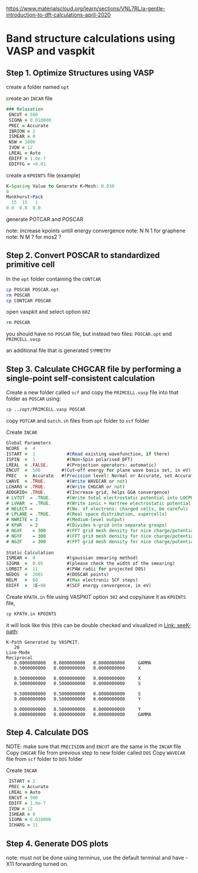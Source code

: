 https://www.materialscloud.org/learn/sections/VNL7RL/a-gentle-introduction-to-dft-calculations-april-2020

# Band structure calculations using VASP and vaspkit

## Step 1. Optimize Structures using VASP

create a folder named `opt`

create an `INCAR` file
```fortran
### Relaxation 
 ENCUT = 500
 SIGMA = 0.010000
 PREC = Accurate
 IBRION = 2
 ISMEAR = 0
 NSW = 1000
 IVDW = 12                             
 LREAL = Auto
 EDIFF = 1.0e-7
 EDIFFG = -0.01
```
create a `KPOINTS` file (example)
```fortran
K-Spacing Value to Generate K-Mesh: 0.030
0
Monkhorst-Pack
  15  15   1
0.0  0.0  0.0
```

generate POTCAR and POSCAR

note: increase kpoints untill energy convergence
note: N N 1 for graphene
note: N M ? for mos2 ? 

## Step 2. Convert POSCAR to standardized primitive cell

In the `opt` folder containing the `CONTCAR` 

```bash
cp POSCAR POSCAR.opt
rm POSCAR 
cp CONTCAR POSCAR
```
open vaspkit and select option `602`
```bash
rm POSCAR
```
you should have no `POSCAR` file, but instead two files: `POSCAR.opt` and `PRIMCELL.vasp`

an additional file that is generated `SYMMETRY` 


## Step 3. Calculate CHGCAR file by performing a single-point self-consistent calculation

Create a new folder called `scf` and copy the `PRIMCELL.vasp` file into that folder as `POSCAR` using:

```bash
cp ../opt/PRIMCELL.vasp POSCAR
```

copy `POTCAR` and `batch.sh` files from `opt` folder to `scf` folder

Create `INCAR`
```fortran
Global Parameters
NCORE  =  4
ISTART =  1            #(Read existing wavefunction, if there)
ISPIN  =  1            #(Non-Spin polarised DFT)
LREAL  = .FALSE.       #(Projection operators: automatic)
ENCUT  =  500        #(Cut-off energy for plane wave basis set, in eV)
PREC   =  Accurate   #(Precision level: Normal or Accurate, set Accurate when perform structure lattice relaxation calculation)
LWAVE  = .TRUE.        #(Write WAVECAR or not)
LCHARG = .TRUE.        #(Write CHGCAR or not)
ADDGRID= .TRUE.        #(Increase grid, helps GGA convergence)
# LVTOT  = .TRUE.      #(Write total electrostatic potential into LOCPOT or not)
# LVHAR  = .TRUE.      #(Write ionic + Hartree electrostatic potential into LOCPOT or not)
# NELECT =             #(No. of electrons: charged cells, be careful)
# LPLANE = .TRUE.      #(Real space distribution, supercells)
# NWRITE = 2           #(Medium-level output)
# KPAR   = 2           #(Divides k-grid into separate groups)
# NGXF    = 300        #(FFT grid mesh density for nice charge/potential plots)
# NGYF    = 300        #(FFT grid mesh density for nice charge/potential plots)
# NGZF    = 300        #(FFT grid mesh density for nice charge/potential plots)
 
Static Calculation
ISMEAR =  0            #(gaussian smearing method)
SIGMA  =  0.05         #(please check the width of the smearing)
LORBIT =  11           #(PAW radii for projected DOS)
NEDOS  =  2001         #(DOSCAR points)
NELM   =  60           #(Max electronic SCF steps)
EDIFF  =  1E-08        #(SCF energy convergence, in eV)
```

Create `KPATH.in` file  using VASPKIT option `302` and copy/save it as `KPOINTS` file, 

```bash
cp KPATH.in KPOINTS
```
it will look like this (this can be double checked and visualized in [Link: seeK-path](https://www.materialscloud.org/work/tools/seekpath):

```plaintext
K-Path Generated by VASPKIT.
   20
Line-Mode
Reciprocal
   0.0000000000   0.0000000000   0.0000000000     GAMMA          
   0.5000000000   0.0000000000   0.0000000000     X              
 
   0.5000000000   0.0000000000   0.0000000000     X              
   0.5000000000   0.5000000000   0.0000000000     S              
 
   0.5000000000   0.5000000000   0.0000000000     S              
   0.0000000000   0.5000000000   0.0000000000     Y              
 
   0.0000000000   0.5000000000   0.0000000000     Y              
   0.0000000000   0.0000000000   0.0000000000     GAMMA    
```

## Step 4. Calculate DOS

NOTE: make sure that `PRECISION` and `ENCUT` are the same in the `INCAR` file
Copy `CHGCAR` file from previous step to new folder called `DOS`
Copy `WAVECAR` file from `scf` folder to `DOS` folder

Create `INCAR`
```fortran
 ISTART = 2
 PREC = Accurate
 LREAL = Auto
 ENCUT = 500
 EDIFF = 1.0e-7
 IVDW = 12    
 ISMEAR = 0
 SIGMA = 0.010000
 ICHARG = 11
```
## Step 4. Generate DOS plots
note: must not be done using terminus, use the default terminal and have -X11 forwarding turned on. 


